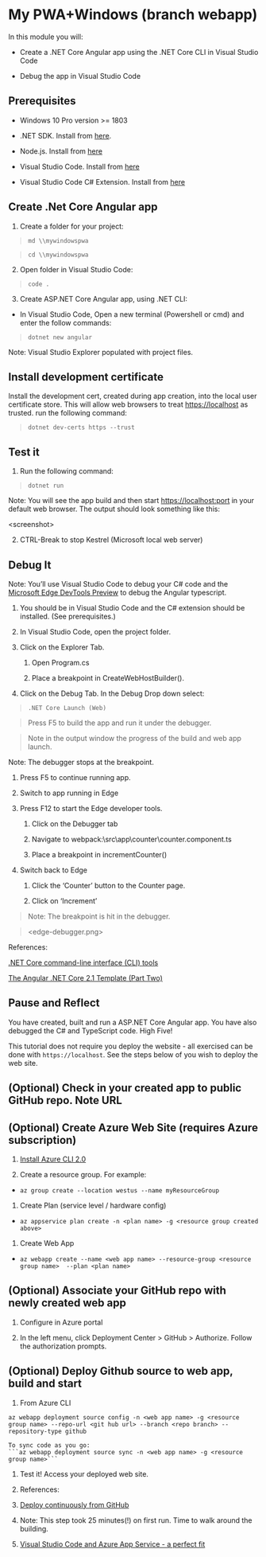 My PWA+Windows (branch webapp)
==============================

In this module you will:

-   Create a .NET Core Angular app using the .NET Core CLI in Visual Studio Code

-   Debug the app in Visual Studio Code

Prerequisites
-------------

-   Windows 10 Pro version \>= 1803

-   .NET SDK. Install from
    [here](https://www.microsoft.com/net/learn/dotnet/hello-world-tutorial).
    
-   Node.js. Install from
    [here](https://nodejs.org/)
    
-   Visual Studio Code. Install from
    [here](https://code.visualstudio.com)
    
-   Visual Studio Code C# Extension. Install from
    [here](https://marketplace.visualstudio.com/items?itemName=ms-vscode.csharp)

Create .Net Core Angular app
----------------------------

1.  Create a folder for your project:

>   `md \\mywindowspwa`

>   `cd \\mywindowspwa`

2. Open folder in Visual Studio Code:

>   `code .`

3.  Create ASP.NET Core Angular app, using .NET CLI:

-   In Visual Studio Code, Open a new terminal (Powershell or cmd) and enter the follow commands:

>   `dotnet new angular`

Note: Visual Studio Explorer populated with project files.

Install development certificate
-------------------------------

Install the development cert, created during app creation, into the local user
certificate store. This will allow web browsers to treat <https://localhost> as
trusted. run the following command:

>   `dotnet dev-certs https --trust`

Test it 
--------

1. Run the following command:

>   `dotnet run`

Note: You will see the app build and then start <https://localhost:port> in your
default web browser. The output should look something like this:

\<screenshot\>

2.  CTRL-Break to stop Kestrel (Microsoft local web server)

Debug It
--------

Note: You’ll use Visual Studio Code to debug your C\# code and the [Microsoft
Edge DevTools
Preview](https://www.microsoft.com/en-us/p/microsoft-edge-devtools-preview/9mzbfrmz0mnj#activetab=pivot:overviewtab)
to debug the Angular typescript.

1.  You should be in Visual Studio Code and the C# extension should be installed. (See prerequisites.)

2.  In Visual Studio Code, open the project folder.

3.  Click on the Explorer Tab.

    1.  Open Program.cs

    2.  Place a breakpoint in CreateWebHostBuilder().

4.  Click on the Debug Tab. In the Debug Drop down select:

>   `.NET Core Launch (Web)`

>   Press F5 to build the app and run it under the debugger.

>   Note in the output window the progress of the build and web app launch.

Note: The debugger stops at the breakpoint.

1.  Press F5 to continue running app.

2.  Switch to app running in Edge

3.  Press F12 to start the Edge developer tools.

    1.  Click on the Debugger tab

    2.  Navigate to webpack:\\src\\app\\counter\\counter.component.ts

    3.  Place a breakpoint in incrementCounter()

4.  Switch back to Edge

    1.  Click the ‘Counter’ button to the Counter page.

    2.  Click on ‘Increment’

>   Note: The breakpoint is hit in the debugger.

>   \<edge-debugger.png\>

References:

[.NET Core command-line interface (CLI)
tools](https://docs.microsoft.com/en-us/dotnet/core/tools/?tabs=netcore2x)

[The Angular .NET Core 2.1 Template (Part
Two)](https://blog.jeremylikness.com/the-angular-net-core-2-1-template-part-two-d4db52550764)

Pause and Reflect
-----------------

You have created, built and run a ASP.NET Core Angular app. You have also
debugged the C\# and TypeScript code. High Five!

This tutorial does not require you deploy the website - all exercised can be done with `https://localhost`. See the steps below of you wish to deploy the web site.

(Optional) Check in your created app to public GitHub repo. Note URL
--------------------------------------------------------------------

(Optional) Create Azure Web Site (requires Azure subscription)
--------------------------------------------------------------

1.  [Install Azure CLI
    2.0](https://docs.microsoft.com/en-us/cli/azure/install-azure-cli)

2.  Create a resource group. For example:

-   `az group create --location westus --name myResourceGroup`

1.  Create Plan (service level / hardware config)

-   `az appservice plan create -n <plan name> -g <resource group created above>`

1.  Create Web App

-   `az webapp create --name <web app name> --resource-group <resource group
    name>  --plan <plan name>`

(Optional) Associate your GitHub repo with newly created web app
----------------------------------------------------------------

1.  Configure in Azure portal

2.  In the left menu, click Deployment Center \> GitHub \> Authorize. Follow the
    authorization prompts.

(Optional) Deploy Github source to web app, build and start
-----------------------------------------------------------

1.  From Azure CLI

`az webapp deployment source config -n <web app name> -g <resource group name>
--repo-url <git hub url> --branch <repo branch> --repository-type github`

~~~~~~~~~~~~~~~~~~~~~~~~~~~~~~~~~~~~~~~~~~~~~~~~~~~~~~~~~~~~~~~~~~~~~~~~~~~~~~~~
To sync code as you go:
```az webapp deployment source sync -n <web app name> -g <resource group name>```
~~~~~~~~~~~~~~~~~~~~~~~~~~~~~~~~~~~~~~~~~~~~~~~~~~~~~~~~~~~~~~~~~~~~~~~~~~~~~~~~

1.  Test it! Access your deployed web site.

2.  References:

3.  [Deploy continuously from
    GitHub](https://docs.microsoft.com/en-us/azure/app-service/app-service-continuous-deployment)

4.  Note: This step took 25 minutes(!) on first run. Time to walk around the
    building.

5.  [Visual Studio Code and Azure App Service - a perfect
    fit](https://azure.microsoft.com/en-us/blog/visual-studio-code-and-azure-app-service-a-perfect-fit/)
